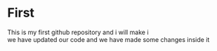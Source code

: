 # First
This is my first github repository and i will make i 
<br>
we have updated our code and we have made some changes inside it 
